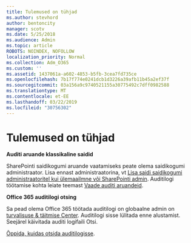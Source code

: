 ```yaml
---
title: Tulemused on tühjad
ms.author: stevhord
author: bentoncity
manager: scotv
ms.date: 5/25/2018
ms.audience: Admin
ms.topic: article
ROBOTS: NOINDEX, NOFOLLOW
localization_priority: Normal
ms.collection: Adm_O365
ms.custom: ''
ms.assetid: 1437061a-a602-4853-b5fb-3cea7fd735ce
ms.openlocfilehash: 7b17f774e0241dcb1d3226a39afb11b45a2ef37f
ms.sourcegitcommit: 03a156a9c9740521155a30775492c7dff0982588
ms.translationtype: MT
ms.contentlocale: et-EE
ms.lasthandoff: 03/22/2019
ms.locfileid: "30756302"
---
```

# <a name="auditing-results-are-blank"></a>Tulemused on tühjad

 **Auditi aruande klassikaline saidid**
  
SharePointi saidikogumi aruande vaatamiseks peate olema saidikogumi administraator. Lisa ennast administraatorina, vt [Lisa saidi saidikogumi administraatoritel kui ülemaailmne või SharePointi admin](https://go.microsoft.com/fwlink/?linkid=869390). Auditilogi töötamise kohta leiate teemast [Vaade auditi aruandeid](https://go.microsoft.com/fwlink/?linkid=395237). 
  
 **Office 365 auditilogi otsing**
  
Sa pead olema Office 365 töötada auditilogi on globaalne admin on [turvalisuse &amp; täitmise Center](https://protection.office.com). Auditilogi sisse lülitada enne alustamist. Seejärel käivitada auditi logifaili Otsi. 
  
[Õppida, kuidas otsida auditilogisse](https://go.microsoft.com/fwlink/?linkid=708432).
  

